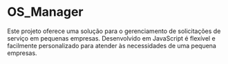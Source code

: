 # OS_Manager
Este projeto oferece uma solução para o gerenciamento de solicitações de serviço em pequenas empresas. Desenvolvido em JavaScript é flexível e facilmente personalizado para atender às necessidades de uma pequena empresas.
